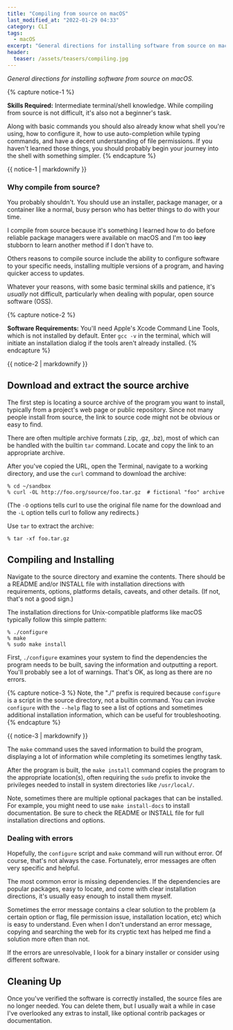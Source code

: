 ```yaml
---
title: "Compiling from source on macOS"
last_modified_at: "2022-01-29 04:33"
category: CLI
tags:
  - macOS
excerpt: "General directions for installing software from source on macOS."
header:
  teaser: /assets/teasers/compiling.jpg
---
```

*General directions for installing software from source on macOS.*

{% capture notice-1 %}

**Skills Required:** Intermediate terminal/shell knowledge. While compiling from source is not difficult, it's also not a beginner's task.

Along with basic commands you should also already know what shell you're using, how to configure it, how to use auto-completion while typing commands, and have a decent understanding of file permissions. If you haven't learned those things, you should probably begin your journey into the shell with something simpler.
{% endcapture %}<div class="notice--info">{{ notice-1 | markdownify }}</div>

### Why compile from source?

You probably shouldn't. You should use an installer, package manager, or a container like a normal, busy person who has better things to do with your time.

I compile from source because it's something I learned how to do before reliable package managers were available on macOS and I'm too ~~lazy~~ stubborn to learn another method if I don't have to.

Others reasons to compile source include the ability to configure software to your specific needs, installing multiple versions of a program, and having quicker access to updates.

Whatever your reasons, with some basic terminal skills and patience, it's *usually* not difficult, particularly when dealing with popular, open source software (OSS).

{% capture notice-2 %}

**Software Requirements:** You'll need Apple's Xcode Command Line Tools, which is not installed by default. Enter `gcc -v` in the terminal, which will initiate an installation dialog if the tools aren't already installed.
{% endcapture %}<div class="notice">{{ notice-2 | markdownify }}</div>


## Download and extract the source archive

The first step is locating a source archive of the program you want to install, typically from a project's web page or public repository. Since not many people install from source, the link to source code might not be obvious or easy to find.

There are often multiple archive formats (.zip, .gz, .bz), most of which can be handled with the builtin `tar` command. Locate and copy the link to an appropriate archive.

After you've copied the URL, open the Terminal, navigate to a working directory, and use the `curl` command to download the archive:

```shell
% cd ~/sandbox
% curl -OL http://foo.org/source/foo.tar.gz  # fictional "foo" archive
```

(The `-O` options tells curl to use the original file name for the download and the `-L` option tells curl to follow any redirects.)

Use `tar` to extract the archive:

```shell
% tar -xf foo.tar.gz
```

## Compiling and Installing

Navigate to the source directory and examine the contents. There should be a README and/or INSTALL file with installation directions with requirements, options, platforms details, caveats, and other details. (If not, that's not a good sign.)

The installation directions for Unix-compatible platforms like macOS typically follow this simple pattern:

```shell
% ./configure
% make
% sudo make install
```

First, `./configure` examines your system to find the dependencies the program needs to be built, saving the information and outputting a report. You'll probably see a lot of warnings. That's OK, as long as there are no errors.

{% capture notice-3 %}
Note, the "./" prefix is required because `configure` is a script in the source directory, not a builtin command. You can invoke `configure` with the `--help` flag to see a list of options and sometimes additional installation information, which can be  useful for troubleshooting.
{% endcapture %}<div class="notice">{{ notice-3 | markdownify }}</div>

The `make` command uses the saved information to build the program, displaying a lot of information while completing its sometimes lengthy task.

After the program is built, the `make install` command copies the program to the appropriate location(s), often requiring the `sudo` prefix to invoke the privileges needed to install in system directories like `/usr/local/`.

Note, sometimes there are multiple optional packages that can be installed. For example, you might need to use `make install-docs` to install documentation. Be sure to check the README or INSTALL file for full installation directions and options.

### Dealing with errors

Hopefully, the `configure` script and `make` command will run without error. Of course, that's not always the case. Fortunately, error messages are often very specific and helpful.

The most common error is missing dependencies. If the dependencies are popular packages, easy to locate, and come with clear installation directions, it's usually easy enough to install them myself.

Sometimes the error message contains a clear solution to the problem (a certain option or flag, file permission issue, installation location, etc) which is easy to understand. Even when I don't understand an error message, copying and searching the web for its cryptic text has helped me find a solution more often than not.

If the errors are unresolvable, I look for a binary installer or consider using different software.

## Cleaning Up

Once you've verified the software is correctly installed, the source files are no longer needed. You can delete them, but I usually wait a while in case I've overlooked any extras to install, like optional contrib packages or documentation.
